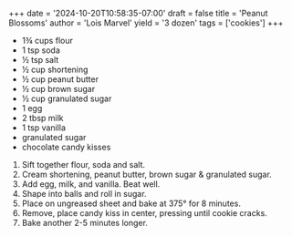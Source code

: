 +++
date = '2024-10-20T10:58:35-07:00'
draft = false
title = 'Peanut Blossoms'
author = 'Lois Marvel'
yield = '3 dozen'
tags = ['cookies']
+++

* 1¾ cups flour
* 1 tsp soda
* ½ tsp salt
* ½ cup shortening
* ½ cup peanut butter
* ½ cup brown sugar
* ½ cup granulated sugar
* 1 egg
* 2 tbsp milk
* 1 tsp vanilla
* granulated sugar
* chocolate candy kisses

1. Sift together flour, soda and salt.
2. Cream shortening, peanut butter, brown sugar & granulated sugar.
3. Add egg, milk, and vanilla. Beat well.
4. Shape into balls and roll in sugar.
5. Place on ungreased sheet and bake at 375° for 8 minutes.
6. Remove, place candy kiss in center, pressing until cookie cracks.
7. Bake another 2-5 minutes longer.